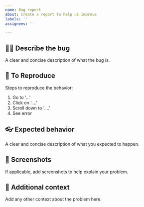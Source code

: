 ```yaml
---
name: Bug report
about: Create a report to help us improve
labels: ''
assignees: ''

---
```


## 💁‍♀️ Describe the bug
A clear and concise description of what the bug is.

## 🧪 To Reproduce
Steps to reproduce the behavior:
1. Go to '...'
2. Click on '....'
3. Scroll down to '....'
4. See error

## 👓 Expected behavior
A clear and concise description of what you expected to happen.

## 🌁 Screenshots
If applicable, add screenshots to help explain your problem.

## 📝 Additional context
Add any other context about the problem here.
